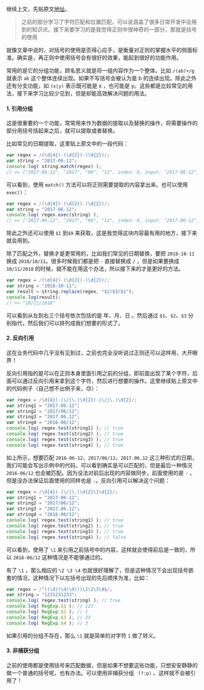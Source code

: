 继续上文，先贴原文[地址](https://juejin.im/post/5965943ff265da6c30653879)。

 > 之前的部分学习了字符匹配和位置匹配，可以说涵盖了很多日常开发中会用到的知识点。接下来要学习的是我觉得正则中很神奇的一部分，那就是括号的使用

就像文章中说的，对括号的使用是否得心应手，是衡量对正则的掌握水平的侧面标准。确实是，再正则中使用括号会有很好的效果，能起到很好的功能作用。

常用的是它的分组功能，顾名思义就是将一组内容作为一个整体。比如 ```/(ab)+/g``` 就表示 ```ab``` 这个整体连续出现。如果不写括号会被认为是 b 的连续出现。除此之外还有分支功能，如 ```(x|y)``` 表示既可能是 x ，也可能是 y。这些都是比较常见的用法，接下来学习比较少见到，但是却能高效解决问题的用法。

#### 1. 引用分组

这是很重要的一个功能，常常用来作为数据的提取以及替换的操作，将需要操作的部分用括号括起来之后，就可以提取或者替换。

比如常见的日期提取，这里贴上原文中的一段代码：

```javascript
var regex = /(\d{4})-(\d{2})-(\d{2})/;
var string = "2017-06-12";
console.log( string.match(regex) ); 
// => ["2017-06-12", "2017", "06", "12", index: 0, input: "2017-06-12"]
```
可以看到，使用 ```match()``` 方法可以将正则需要提取的内容拿出来。也可以使用 ```exec()```：

```javascript
var regex = /(\d{4})-(\d{2})-(\d{2})/;
var string = "2017-06-12";
console.log( regex.exec(string) ); 
// => ["2017-06-12", "2017", "06", "12", index: 0, input: "2017-06-12"]
```

除此之外还可以使用 ```$1```  到```$9``` 来获取，这是我觉得这块内容最有用的地方，接下来就会用到。

除了匹配之外，替换才是更常用的，比如我们常见的日期替换，要把 ```2018-10-11``` 换成 ```2018/10/11```。很多时候我们都是把 ```-``` 直接替换成 ```/``` ，但是如果要换成 ```10/11/2018``` 的时候，就不能在用这个办法，所以接下来的才是更好的方法。

```javascript
var regex = /(\d{4})-(\d{2})-(\d{2})/;
var string = "2018-10-11";
var result = string.replace(regex, "$2/$3/$1");
console.log(result); 
// => "10/11/2018"
```

可以看到从左到右三个括号依次包括的是 年、月、日 。然后通过 ```$1```、```$2```、```$3``` 分别指代，然后我们可以排列成我们想要的形式了。

#### 2. 反向引用

这在业务代码中几乎没有见到过，之前也完全没听说过正则还可以这样用，大开眼界！

反向引用指的是可以在正则本身里面引用之前的分组，即前面出现了某个字符，后面可以通过反向引用来拿到这个字符，然后进行想要的操作。这里继续贴上原文中的代码例子（自己想不出例子来，😓）：

```javascript
var regex = /\d{4}(-|\/|\.)\d{2}(-|\/|\.)\d{2}/;
var string1 = "2017-06-12";
var string2 = "2017/06/12";
var string3 = "2017.06.12";
var string4 = "2016-06/12";
console.log( regex.test(string1) ); // true
console.log( regex.test(string2) ); // true
console.log( regex.test(string3) ); // true
console.log( regex.test(string4) ); // true
```

如上所示，想要匹配 ```2016-06-12```、```2017/06/12```、```2017.06.12``` 这三种形式的日期，我们可能会写出示例中的代码，可以看到确实是可以匹配的，但是最后一种情况 ```2016-06/12``` 也会被匹配。因为没法对前后出现的内容做同步，前面使用的是 ```-``` ，但是没办法保证后面使用的同样也是 ```-```。反向引用可以解决这个问题：

```javascript
var regex = /\d{4}(-|\/|\.)\d{2}\1\d{2}/;
var string1 = "2017-06-12";
var string2 = "2017/06/12";
var string3 = "2017.06.12";
var string4 = "2016-06/12";
console.log( regex.test(string1) ); // true
console.log( regex.test(string2) ); // true
console.log( regex.test(string3) ); // true
console.log( regex.test(string4) ); // false
```

可以看到，使用了 ```\1``` 来引用之前括号中的内容，这样就会使得前后是一致的，所以 ```2016-06/12```  这种情况是不能够通过的。

有了 ```\1``` ，那么相应的 ```\2 \3 \4``` 也就很好理解了，但是这种情况下会出现括号嵌套的情况，这种情况下以左括号出现的先后顺序为准，比如：

```javascript
var regex = /^((\d)(\d(\d)))\1\2\3\4$/;
var string = "1231231233";
console.log( regex.test(string) ); // true
console.log( RegExp.$1 ); // 123
console.log( RegExp.$2 ); // 1
console.log( RegExp.$3 ); // 23
console.log( RegExp.$4 ); // 3
```

如果引用的分组不存在，那么 ```\1``` 就是简单的对字符 ```1``` 做了转义。

#### 3. 非捕获分组

之前的使用都是使用括号来匹配数据，但是如果不想要这些功能，只想安安静静的做一个普通的括号呢，也有办法。可以使用非捕获分组 ```
(?:p)``` 。这样就不会被引用了！